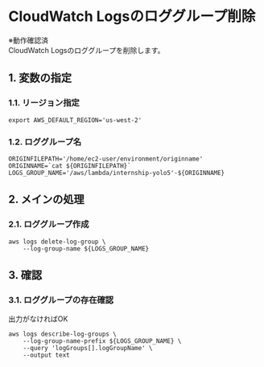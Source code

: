<!-- omit in toc -->
# CloudWatch Logsのロググループ削除

※動作確認済  
CloudWatch Logsのロググループを削除します。

## 1. 変数の指定

### 1.1. リージョン指定

    export AWS_DEFAULT_REGION='us-west-2'

### 1.2. ロググループ名

    ORIGINFILEPATH='/home/ec2-user/environment/originname'
    ORIGINNAME=`cat ${ORIGINFILEPATH}`
    LOGS_GROUP_NAME='/aws/lambda/internship-yolo5'-${ORIGINNAME}

## 2. メインの処理

### 2.1. ロググループ作成

    aws logs delete-log-group \
        --log-group-name ${LOGS_GROUP_NAME}

## 3. 確認

### 3.1. ロググループの存在確認

出力がなければOK

    aws logs describe-log-groups \
        --log-group-name-prefix ${LOGS_GROUP_NAME} \
        --query 'logGroups[].logGroupName' \
        --output text
